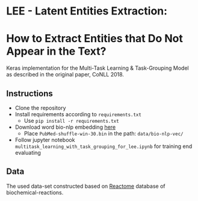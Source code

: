 # LEE - Latent Entities Extraction: 
# How to Extract Entities that Do Not Appear in the Text?
Keras implementation for the Multi-Task Learning &amp; Task-Grouping Model as described in the original paper, CoNLL 2018.

## Instructions
* Clone the repository
* Install requirements according to `requirements.txt`
  * Use `pip install -r requirements.txt`
* Download word bio-nlp embedding [here](https://drive.google.com/file/d/0BzMCqpcgEJgiUWs0ZnU0NlFTam8/view)
   * Place `PubMed-shuffle-win-30.bin` in the path: `data/bio-nlp-vec/`
* Follow jupyter notebook `multitask_learning_with_task_grouping_for_lee.ipynb` for training end evaluating

## Data
The used data-set constructed based on [Reactome](https://reactome.org/) database of biochemical-reactions.
